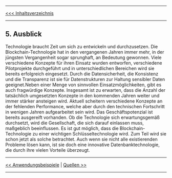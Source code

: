 ***
[<<< Inhaltsverzeichnis](README.md)
***

## 5. Ausblick

Technologie braucht Zeit um sich zu entwickeln und durchzusetzen. Die Blockchain-Technologie hat in den vergangenen Jahren immer mehr, in der jüngsten Vergangenheit sogar sprunghaft, an Bedeutung gewonnen. Viele verschiedene Konzepte für ihren Einsatz wurden entworfen, verschiedene Pilotprojekte durchgeführt und in unterschiedlichen Bereichen wird sie bereits erfolgreich eingesetzt. Durch die Datensicherheit, die Konsistenz und die Transparenz ist sie für Datenstrukturen zur Haltung sensibler Daten geeignet.Neben einer Menge von sinnvollen Einsatzmöglichkeiten, gibt es auch fragwürdige Konzepte. Insgesamt ist zu erwarten, dass die Anzahl der tatsächlich umgesetzten Konzepte in den kommenden Jahren weiter und immer stärker ansteigen wird. Aktuell scheitern verschiedene Konzepte an der fehlenden Performance, welche aber durch den technischen Fortschritt in wenigen Jahren aufgearbeitet sein wird. Das Geschäftspotenzial ist bereits ausgereift vorhanden. Ob die Technologie sich erwartungsgemäß durchsetzt, wird die Gesellschaft, die sich darauf einlassen muss, maßgeblich beeinflussen. Es ist gut möglich, dass die Blockchain-Technologie zu einer wichtigen Schlüsseltechnologie wird. Zum Teil wird sie schon jetzt als solche betrachtet. Auch wenn sie nicht alle existierenden Probleme lösen kann, ist sie doch eine innovative Datenbanktechnologie, die durch ihre vielen Vorteile überzeugt.


***

[<< Anwendungsbeispiele](Anwendungsbeispiele.md) | [Quellen >>](Quellen.md)

***
